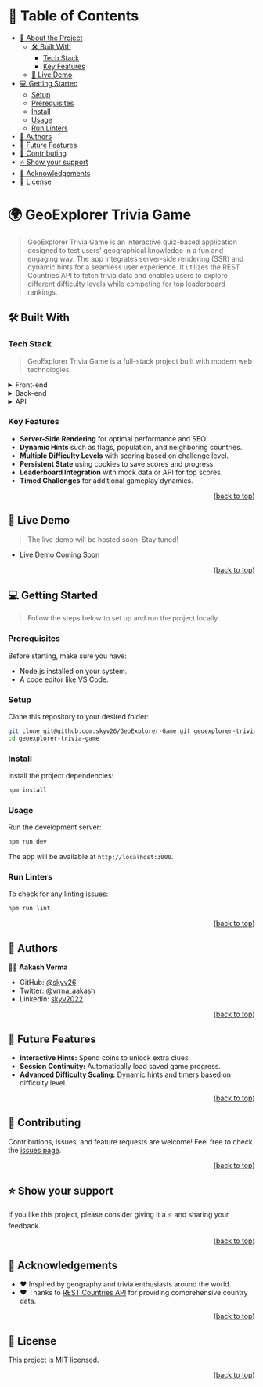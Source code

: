 <!-- TABLE OF CONTENTS -->

# 📗 Table of Contents

- [📖 About the Project](#about-project)
  - [🛠 Built With](#built-with)
    - [Tech Stack](#tech-stack)
    - [Key Features](#key-features)
  - [🚀 Live Demo](#live-demo)
- [💻 Getting Started](#getting-started)
  - [Setup](#setup)
  - [Prerequisites](#prerequisites)
  - [Install](#install)
  - [Usage](#usage)
  - [Run Linters](#run-tests)
- [👥 Authors](#authors)
- [🔭 Future Features](#future-features)
- [🤝 Contributing](#contributing)
- [⭐️ Show your support](#support)
- [🙏 Acknowledgements](#acknowledgements)
- [📝 License](#license)

<!-- PROJECT DESCRIPTION -->

# 🌍 GeoExplorer Trivia Game <a name="about-project"></a>

> GeoExplorer Trivia Game is an interactive quiz-based application designed to test users' geographical knowledge in a fun and engaging way. The app integrates server-side rendering (SSR) and dynamic hints for a seamless user experience. It utilizes the REST Countries API to fetch trivia data and enables users to explore different difficulty levels while competing for top leaderboard rankings.

## 🛠 Built With <a name="built-with"></a>

### Tech Stack <a name="tech-stack"></a>

> GeoExplorer Trivia Game is a full-stack project built with modern web technologies.

<details>
<summary>Front-end</summary>
  <ul>
    <li><a href="https://react.dev/">React</a></li>
    <li><a href="https://nextjs.org/">Next.js 15</a></li>
    <li><a href="https://tailwindcss.com/">Tailwind CSS</a></li>
  </ul>
</details>

<details>
<summary>Back-end</summary>
  <ul>
    <li><a href="https://nodejs.org/">Node.js</a></li>
    <li><a href="https://expressjs.com/">Express.js</a></li>
  </ul>
</details>

<details>
<summary>API</summary>
  <ul>
    <li><a href="https://restcountries.com/">REST Countries API</a></li>
  </ul>
</details>

<!-- Features -->

### Key Features <a name="key-features"></a>

- **Server-Side Rendering** for optimal performance and SEO.
- **Dynamic Hints** such as flags, population, and neighboring countries.
- **Multiple Difficulty Levels** with scoring based on challenge level.
- **Persistent State** using cookies to save scores and progress.
- **Leaderboard Integration** with mock data or API for top scores.
- **Timed Challenges** for additional gameplay dynamics.

<p align="right">(<a href="#readme-top">back to top</a>)</p>

<!-- LIVE DEMO -->

## 🚀 Live Demo <a name="live-demo"></a>

> The live demo will be hosted soon. Stay tuned!

- [Live Demo Coming Soon](https://geo-explorer-game.vercel.app/)

<p align="right">(<a href="#readme-top">back to top</a>)</p>

<!-- GETTING STARTED -->

## 💻 Getting Started <a name="getting-started"></a>

> Follow the steps below to set up and run the project locally.

### Prerequisites

Before starting, make sure you have:

- Node.js installed on your system.
- A code editor like VS Code.

### Setup

Clone this repository to your desired folder:

```bash
git clone git@github.com:skyv26/GeoExplorer-Game.git geoexplorer-trivia-game
cd geoexplorer-trivia-game
```

### Install

Install the project dependencies:

```bash
npm install
```

### Usage

Run the development server:

```bash
npm run dev
```

The app will be available at `http://localhost:3000`.

### Run Linters

To check for any linting issues:

```bash
npm run lint
```

<p align="right">(<a href="#readme-top">back to top</a>)</p>

<!-- AUTHORS -->

## 👥 Authors <a name="authors"></a>

👨‍💻 **Aakash Verma**

- GitHub: [@skyv26](https://github.com/skyv26)
- Twitter: [@vrma_aakash](https://twitter.com/vrma_aakash)
- LinkedIn: [skyv2022](https://linkedin.com/in/skyv2022)

<p align="right">(<a href="#readme-top">back to top</a>)</p>

<!-- FUTURE FEATURES -->

## 🔭 Future Features <a name="future-features"></a>

- **Interactive Hints:** Spend coins to unlock extra clues.
- **Session Continuity:** Automatically load saved game progress.
- **Advanced Difficulty Scaling:** Dynamic hints and timers based on difficulty level.

<p align="right">(<a href="#readme-top">back to top</a>)</p>

<!-- CONTRIBUTING -->

## 🤝 Contributing <a name="contributing"></a>

Contributions, issues, and feature requests are welcome! Feel free to check the [issues page](../../issues/).

<p align="right">(<a href="#readme-top">back to top</a>)</p>

<!-- SUPPORT -->

## ⭐️ Show your support <a name="support"></a>

If you like this project, please consider giving it a ⭐️ and sharing your feedback.

<p align="right">(<a href="#readme-top">back to top</a>)</p>

<!-- ACKNOWLEDGEMENTS -->

## 🙏 Acknowledgements <a name="acknowledgements"></a>

- ❤️ Inspired by geography and trivia enthusiasts around the world.
- ❤️ Thanks to [REST Countries API](https://restcountries.com/) for providing comprehensive country data.

<p align="right">(<a href="#readme-top">back to top</a>)</p>

<!-- LICENSE -->

## 📝 License <a name="license"></a>

This project is [MIT](./LICENSE) licensed.

<p align="right">(<a href="#readme-top">back to top</a>)</p>